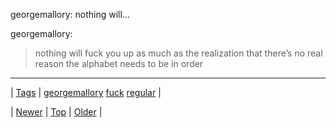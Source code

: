 <!--
title: georgemallory
date: 2020-06-28T15:27:00.268Z
tags: georgemallory, fuck, regular
-->


georgemallory: nothing will...

<p>georgemallory:</p>

<blockquote>
<p>nothing will fuck you up as much as the realization that there’s no real reason the alphabet needs to be in order</p>
</blockquote>

<!--BOTTOM-POST-NAVIGATION-->
---

| [Tags](tags.md) | [georgemallory](tag-georgemallory.md) [fuck](tag-fuck.md) [regular](tag-regular.md) |

| [Newer](79351364550.md) | [Top](index.md) | [Older](79356220070.md) |